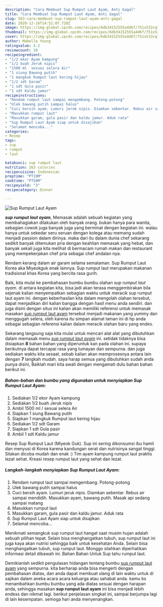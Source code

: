 ```yaml
---
description: "Cara Membuat Sup Rumput Laut Ayam, Anti Gagal"
title: "Cara Membuat Sup Rumput Laut Ayam, Anti Gagal"
slug: 563-cara-membuat-sup-rumput-laut-ayam-anti-gagal
date: 2020-12-16T14:52:07.720Z
image: https://img-global.cpcdn.com/recipes/6db34152555a4d6f/751x532cq70/sup-rumput-laut-ayam-foto-resep-utama.jpg
thumbnail: https://img-global.cpcdn.com/recipes/6db34152555a4d6f/751x532cq70/sup-rumput-laut-ayam-foto-resep-utama.jpg
cover: https://img-global.cpcdn.com/recipes/6db34152555a4d6f/751x532cq70/sup-rumput-laut-ayam-foto-resep-utama.jpg
author: Mabelle Young
ratingvalue: 4.2
reviewcount: 10
recipeingredient:
- "1/2 ekor Ayam kampung"
- "1/2 buah Jeruk nipis"
- "1500 ml  sesuai selera Air"
- "1 siung Bawang putih"
- "1 mangkuk Rumput laut kering hijau"
- "1/2 sdt Garam"
- "1 sdt Gula pasir"
- "1 sdt Kaldu jamur"
recipeinstructions:
- "Rendam rumput laut sampai mengembang. Potong-potong"
- "Ulek bawang putih sampai halus"
- "Cuci bersih ayam. Lumuri jeruk nipis. Diamkan sebentar. Rebus air sampai mendidih. Masukkan ayam, bawang putih. Masak api sedang sampai matang"
- "Masukkan rumput laut"
- "Masukkan garam, gula pasir dan kaldu jamur. Aduk rata"
- "Sup Rumput Laut Ayam siap untuk disajikan"
- "Selamat mencoba..."
categories:
- Resep
tags:
- sup
- rumput
- laut

katakunci: sup rumput laut 
nutrition: 263 calories
recipecuisine: Indonesian
preptime: "PT19M"
cooktime: "PT50M"
recipeyield: "3"
recipecategory: Dinner

---
```



![Sup Rumput Laut Ayam](https://img-global.cpcdn.com/recipes/6db34152555a4d6f/751x532cq70/sup-rumput-laut-ayam-foto-resep-utama.jpg)

<b><i>sup rumput laut ayam</i></b>, Memasak adalah sebuah kegiatan yang membahagiakan dilakukan oleh banyak orang. bukan hanya para wanita, sebagian cowok juga banyak juga yang berminat dengan kegiatan ini. walau hanya untuk sekedar seru seruan dengan kolega atau memang sudah menjadi passion dalam dirinya. maka dari itu dalam dunia chef sekarang sedikit banyak ditemukan pria dengan keahlian memasak yang hebat, dan banyak sekali juga kita melihat di bermacam rumah makan dan restaurant yang mempekerjakan chef pria sebagai chef andalan nya.

Rendam kerang dalam air garam selama semalaman. Sup Rumput Laut Korea aka Miyeokguk enak lainnya. Sup rumput laut merupakan makanan tradisional khas Korea yang bercita rasa gurih.

Baik, kita mulai ke pembahasan bumbu bumbu olahan <i>sup rumput laut ayam</i>. di antara kegiatan kita, bisa jadi akan terasa menggembirakan bila sejenak kalian menyempatkan sebagian waktu untuk meracik sup rumput laut ayam ini. dengan keberhasilan kita dalam mengolah olahan tersebut, dapat menjadikan diri kalian bangga dengan hasil menu anda sendiri. dan juga disini dengan situs ini kalian akan memiliki referensi untuk memasak masakan <u>sup rumput laut ayam</u> tersebut menjadi makanan yang yummy dan menggugah selera, oleh karena itu simpan alamat laman ini di hp anda sebagai sebagian referensi kalian dalam meracik olahan baru yang endes.


Sekarang langsung saja kita mulai untuk mencari alat alat yang dibutuhkan dalam memasak menu <u><i>sup rumput laut ayam</i></u> ini. setidak tidaknya bisa disiapkan <b>8</b> bahan bahan yang diperuntuk kan pada olahan ini. supaya berikutnya dapat tercapai rasa yang lumayan dan sempurna. dan juga sediakan waktu kita sesaat, sebab kalian akan memprosesnya antara lain dengan <b>7</b> langkah mudah. saya harap semua yang dibutuhkan sudah anda punya disini, Baiklah mari kita awali dengan mengamati dulu bahan bahan berikut ini.

<!--inarticleads1-->

##### Bahan-bahan dan bumbu yang digunakan untuk menyiapkan Sup Rumput Laut Ayam:

1. Sediakan 1/2 ekor Ayam kampung
1. Sediakan 1/2 buah Jeruk nipis
1. Ambil 1500 ml / sesuai selera Air
1. Siapkan 1 siung Bawang putih
1. Siapkan 1 mangkuk Rumput laut kering hijau
1. Sediakan 1/2 sdt Garam
1. Siapkan 1 sdt Gula pasir
1. Ambil 1 sdt Kaldu jamur


Resep Sup Rumput Laut (Miyeok Guk). Sup ini sering dikonsumsi ibu hamil dan menyusi di Korea karena kandungan serat dan nutrisinya sangat tinggi. Silakan dicoba mudah dan enak :) Tim ayam kampung rumput laut praktis lezat sehat. Kreasi resep rumput laut yang sehat dan lezat. 

<!--inarticleads2-->

##### Langkah-langkah menyiapkan Sup Rumput Laut Ayam:

1. Rendam rumput laut sampai mengembang. Potong-potong
1. Ulek bawang putih sampai halus
1. Cuci bersih ayam. Lumuri jeruk nipis. Diamkan sebentar. Rebus air sampai mendidih. Masukkan ayam, bawang putih. Masak api sedang sampai matang
1. Masukkan rumput laut
1. Masukkan garam, gula pasir dan kaldu jamur. Aduk rata
1. Sup Rumput Laut Ayam siap untuk disajikan
1. Selamat mencoba...


Menikmati semangkuk sup rumput laut hangat saat musim hujan adalah sebuah pilihan tepat. Selain bisa menghangatkan tubuh, sup rumput laut ini juga kaya akan nutrisi sehingga baik untuk kesehatan Anda. Selain bisa menghangatkan tubuh, sup rumput laut. Monggo silahkan diperhatikan informasi detail dibawah ini. Bahan Bahan Untuk Sup tahu rumput laut. 

Demikianlah sedikit pengulasan hidangan tentang bumbu <u>sup rumput laut ayam</u> yang sempurna. kita berharap anda bisa mengerti dengan pembahasan diatas, dan anda dapat membuat ulang di lain waktu untuk di sajikan dalam aneka acara acara keluarga atau sahabat anda. kamu bs menambahkan bumbu bumbu yang ada diatas sesuai dengan harapan anda, sehingga masakan <b>sup rumput laut ayam</b> ini bisa menjadi lebih endess dan nikmat lagi. berikut penjelasan singkat ini, sampai berjumpa lagi di lain kesempatan. semoga hari anda menyenangkan.
